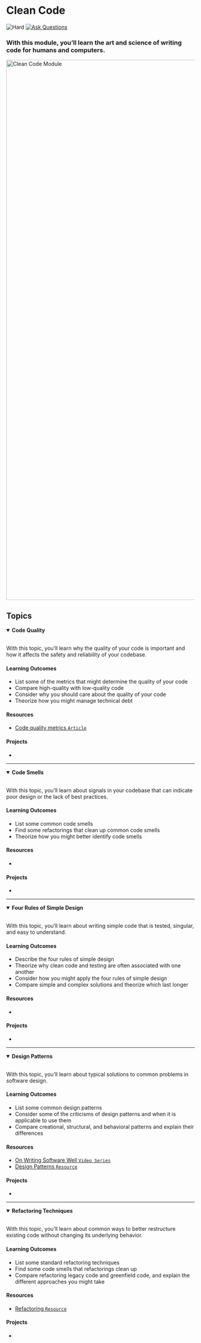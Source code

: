 # Clean Code

![Hard](https://img.shields.io/badge/Difficulty-◆%20Hard-black?style=flat-square)
<a href="https://github.com/engineerkit/engineerkit/discussions">![Ask Questions](https://img.shields.io/badge/Ask%20Questions%20-blue.svg?style=flat-square&logo=discourse&logoWidth=15&labelColor=555&color=4d51cc)</a>

### With this module, you’ll learn the art and science of writing code for humans and computers.

<img width="1440" alt="Clean Code Module" src="https://user-images.githubusercontent.com/894178/138357230-15d654b7-8d0f-4584-bdb9-d9bc73f3b605.png">

## Topics

<details open>
   <summary><b>Code Quality</b></summary><br/>

   With this topic, you’ll learn why the quality of your code is important and how it affects the safety and reliability of your codebase.
   
   #### Learning Outcomes
   * List some of the metrics that might determine the quality of your code
   * Compare high-quality with low-quality code
   * Consider why you should care about the quality of your code
   * Theorize how you might manage technical debt

   #### Resources
   * [Code quality metrics `Article`](https://blog.ndepend.com/code-quality-metrics-signal-noise/)

   #### Projects
   *
</details>

----

<details open>
   <summary><b>Code Smells</b></summary><br/>

   With this topic, you’ll learn about signals in your codebase that can indicate poor design or the lack of best practices.
   
   #### Learning Outcomes
   * List some common code smells
   * Find some refactorings that clean up common code smells
   * Theorize how you might better identify code smells

   #### Resources
   * 

   #### Projects
   *
</details>

----

<details open>
   <summary><b>Four Rules of Simple Design</b></summary><br/>

   With this topic, you’ll learn about writing simple code that is tested, singular, and easy to understand.
   
   #### Learning Outcomes
   * Describe the four rules of simple design
   * Theorize why clean code and testing are often associated with one another
   * Consider how you might apply the four rules of simple design
   * Compare simple and complex solutions and theorize which last longer

   #### Resources
   * 

   #### Projects
   *
</details>

----

<details open>
   <summary><b>Design Patterns</b></summary><br/>

   With this topic, you’ll learn about typical solutions to common problems in software design.
   
   #### Learning Outcomes
   * List some common design patterns
   * Consider some of the criticisms of design patterns and when it is applicable to use them
   * Compare creational, structural, and behavioral patterns and explain their differences

   #### Resources
   * [On Writing Software Well `Video Series`](https://www.youtube.com/watch?v=wXaC0YvDgIo&list=PL9wALaIpe0Py6E_oHCgTrD6FvFETwJLlx&index=1)
   * [Design Patterns `Resource`](https://refactoring.guru/design-patterns)

   #### Projects
   *
</details>

----

<details open>
   <summary><b>Refactoring Techniques</b></summary><br/>

   With this topic, you’ll learn about common ways to better restructure existing code without changing its underlying behavior.
   
   #### Learning Outcomes
   * List some standard refactoring techniques
   * Find some code smells that refactorings clean up
   * Compare refactoring legacy code and greenfield code, and explain the different approaches you might take

   #### Resources
   * [Refactoring `Resource`](https://refactoring.guru/refactoring)

   #### Projects
   *
</details>
